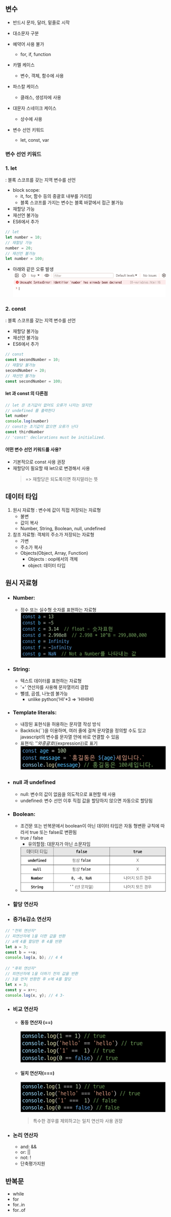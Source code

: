 ## 변수

- 반드시 문자, 달러, 밑줄로 시작
- 대소문자 구분
- 예약어 사용 불가
  - for, if, function
- 카멜 케이스
  - 변수, 객체, 함수에 사용
- 파스칼 케이스
  - 클래스, 생성자에 사용
- 대문자 스네이크 케이스

  - 상수에 사용

- 변수 선언 키워드
  - let, const, var

### 변수 선언 키워드

### 1. let

: 블록 스코프를 갖는 지역 변수를 선언

- block scope:
  - it, for, 함수 등의 중괄호 내부를 가리킴
  - 블록 스코프를 가지는 변수는 블록 바깥에서 접근 불가능
- 재할당 가능
- 재선언 불가능
- ES6에서 추가

```javascript
// let
let number = 10;
// 재할당 가능
number = 20;
// 재선언 불가능
let number = 100;
```

- 아래와 같은 오류 발생
  ![Alt text](image.png)

### 2. const

: 블록 스코프를 갖는 지역 변수를 선언

- 재할당 불가능
- 재선언 불가능
- ES6에서 추가

```javascript
// const
const secondNumber = 10;
// 재할당 불가능
secondNumber = 20;
// 재선언 불가능
const secondNumber = 100;
```

#### let 과 const 의 다른점

```javascript
// let 은 초기값이 없어도 오류가 나지는 않지만
// undefined 를 출력한다
let number
console.log(number)
// const는 초기값이 없으면 오류가 난다
const thirdNumber
// 'const' declarations must be initialized.
```

#### 어떤 변수 선언 키워드를 사용?

- 기본적으로 const 사용 권장
- 재할당이 필요할 때 let으로 변경해서 사용
  > => 재할당은 되도록이면 하지말라는 뜻

## 데이터 타입

1. 원시 자료형
   : 변수에 값이 직접 저장되는 자료형
   - 불변
   - 값이 복사
   - Number, String, Boolean, null, undefined
1. 참조 자료형: 객체의 주소가 저장되는 자료형
   - 가변
   - 주소가 복사
   - Objects(Object, Array, Function)
     - Objects : oop에서의 객체
     - object: 데이터 타입

## 원시 자료형

- ### Number:
  - 정수 또는 실수형 숫자를 표현하는 자료형
    ![Alt text](image-1.png)
- ### String:
  - 텍스트 데이터를 표현하는 자료형
  - '+' 연산자를 사용해 문자열끼리 결합
  - 뺄셈, 곱셈, 나눗셈 불가능
    - unlike python('HI'\*3 => 'HIHIHI)
- ### Template literals:

  - 내장된 표현식을 허용하는 문자열 작성 방식
  - Backtick(``)을 이용하며, 여러 줄에 걸쳐 문자열을 정의할 수도 있고 javascript의 변수를 문자열 안에 바로 연결할 수 있음
  - 표현식: '$'와 중괄호(${expression})로 표기
    ![Alt text](image-2.png)

- ### null 과 undefined
  - null: 변수의 값이 없음을 의도적으로 표현할 때 사용
  - undefined: 변수 선언 이후 직접 값을 할당하지 않으면 자동으로 할당됨
- ### Boolean:
  - 조건문 또는 반복문에서 boolean이 아닌 데이터 타입은 자동 형변환 규칙에 따라서 true 또는 false로 변환됨
  - true / false
    - 유의할점: 대문자가 아닌 소문자임
  - ![Alt text](image-3.png)
- ### 할당 연산자
- ### 증가&감소 연산자

```javascript
// "전위 연산자"
// 피연산자에 1을 더한 값을 반환
// a에 4를 할당한 후 4를 반환
let a = 3;
const b = ++a;
console.log(a, b); // 4 4

// "후위 연산자"
// 피연산자에 1을 더하기 전의 값을 반환
// 3을 먼저 반환한 후 x에 4를 할당
let x = 3;
const y = x++;
console.log(x, y); // 4 3-
```

- ### 비교 연산자

  - #### 동등 연산자 (==)
    ![Alt text](image-4.png)
  - #### 일치 연산자(===)
    ![Alt text](image-5.png)
    > 특수한 경우를 제외하고는 일치 연산자 사용 권장

- ### 논리 연산자
  - and: &&
  - or: ||
  - not: !
  - 단축평가지원

## 반복문

- while
- for
- for..in
- for..of

